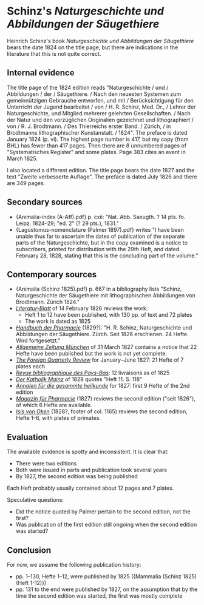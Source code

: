 # Schinz's _Naturgeschichte und Abbildungen der Säugethiere_

Heinrich Schinz's book _Naturgeschichte und Abbildungen der Säugethiere_ bears the date
1824 on the title page, but there are indications in the literature that this is not
quite correct.

## Internal evidence

The title page of the 1824 edition reads "Naturgeschichte / und / Abbildungen / der /
Säugethiere. / Nach den neuesten Systemen zum gemeinnützigen Gebrauche entworfen, und
mit / Berücksichtigung für den Unterricht der Jugend bearbeitet / von / H. R. Schinz,
Med. Dr., / Lehrer der Naturgeschichte, und Mitglied mehrerer gelehrten Gesellschaften.
/ Nach der Natur und den vorzüglichen Originalien gezeichnet und lithographiert / von /
R. J. Brodtmann. / Des Thierreichs erster Band. / Zürich, / in Brodtmanns
lithographischer Kunstanstalt. / 1824". The preface is dated January 1824 (p. vi). The
highest page number is 417, but my copy (from BHL) has fewer than 417 pages. Then there
are 8 unnumbered pages of "Systematisches Register" and some plates. Page 383 cites an
event in March 1825.

I also located a different edition. The title page bears the date 1827 and the text
"Zweite verbesserte Auflage". The preface is dated July 1826 and there are 349 pages.

## Secondary sources

- {Animalia-index (A-Aff).pdf} p. cxii: "Nat. Abb. Saeugth. ? 14 pts. fo. Leipz.
  1824–29; "ed. 2" (? 29 pts.), 1831."
- {Lagostomus-nomenclature (Palmer 1897).pdf} writes "I have been unable thus far to
  ascertain the dates of publication of the separate parts of the Naturgeschichte, but
  in the copy examined is a notice to subscribers, printed for distribution with the
  29th Heft, and dated February 28, 1828, stating that this is the concluding part of
  the volume."

## Contemporary sources

- {Animalia (Schinz 1825).pdf} p. 667 in a bibliography lists "Schinz, Naturgeschichte
  der Säugethiere mit lithographischen Abbildungen von Brodtmann. Zürich 1824."
- [_Literatur-Blatt_](https://books.google.nl/books?id=CWw9AAAAYAAJ&newbks=1&newbks_redir=0&dq=schinz%20naturgeschichte&pg=PA49#v=onepage&q=schinz%20naturgeschichte&f=false)
  of 14 February 1826 reviews the work:
  - Heft 1 to 12 have been published, with 130 pp. of text and 72 plates
  - The work is dated as 1825
- [_Handbuch der Pharmacie_](https://books.google.nl/books?id=16g8AAAAcAAJ&newbks=1&newbks_redir=0&dq=schinz%20naturgeschichte&pg=PA2177#v=onepage&q=schinz%20naturgeschichte&f=false)
  (1829?): "H. R. Schinz, Naturgeschichte und Abbildungen der Säugethiere. Zürch. Seit
  1826 erschienen. 24 Hefte. Wird fortgesetzt."
- [_Allgemeine Zeitung München_](https://books.google.nl/books?id=38RDAAAAcAAJ&newbks=1&newbks_redir=0&dq=schinz%20naturgeschichte&pg=PA360-IA4#v=onepage&q=schinz%20naturgeschichte&f=false)
  of 31 March 1827 contains a notice that 22 Hefte have been published but the work is
  not yet complete.
- [_The Foreign Quarterly Review_](https://books.google.nl/books?id=Ip9ZAAAAcAAJ&newbks=1&newbks_redir=0&dq=schinz%20naturgeschichte&pg=PA309#v=onepage&q=schinz%20naturgeschichte&f=false)
  for January–June 1827: 21 Hefte of 7 plates each
- [_Revue bibliographique des Pays-Bas_](https://books.google.nl/books?id=aswUAAAAQAAJ&newbks=1&newbks_redir=0&dq=schinz%20naturgeschichte&pg=PA397#v=onepage&q=schinz%20naturgeschichte&f=false):
  12 livraisons as of 1825
- [_Der Katholik Mainz_](https://books.google.nl/books?id=tnlPAAAAcAAJ&newbks=1&newbks_redir=0&dq=schinz%20naturgeschichte&pg=PA256-IA1#v=onepage&q=schinz%20naturgeschichte&f=false)
  of 1828 quotes "Heft 11. S. 118"
- [_Annalen für die gesammte heilkunde_](https://books.google.nl/books?id=L-5oA1l5CnwC&newbks=1&newbks_redir=0&dq=schinz%20naturgeschichte&pg=RA1-PP20#v=onepage&q=schinz%20naturgeschichte&f=false)
  for 1827: first 9 Hefte of the 2nd edition
- [_Magazin für Pharmacie_](https://books.google.nl/books?id=eObzs5LakMkC&newbks=1&newbks_redir=0&dq=schinz%20naturgeschichte&pg=PA266#v=onepage&q=schinz%20naturgeschichte&f=false)
  (1827) reviews the second edition ("seit 1826"), of which 6 Hefte are available.
- [_Isis von Oken_](https://books.google.nl/books?id=Cb5aAAAAcAAJ&newbks=1&newbks_redir=0&dq=schinz%20naturgeschichte&pg=PA1169#v=onepage&q=schinz%20naturgeschichte&f=false)
  (1828?, footer of col. 1165) reviews the second edition, Hefte 1–6, with plates of
  primates.

## Evaluation

The available evidence is spotty and inconsistent. It is clear that:

- There were two editions
- Both were issued in parts and publication took several years
- By 1827, the second edition was being published

Each Heft probably usually contained about 12 pages and 7 plates.

Speculative questions:

- Did the notice quoted by Palmer pertain to the second edition, not the first?
- Was publication of the first edition still ongoing when the second edition was
  started?

## Conclusion

For now, we assume the following publication history:

- pp. 1–130, Hefte 1–12, were published by 1825 ({Mammalia (Schinz 1825) (Heft 1-12)})
- pp. 131 to the end were published by 1827, on the assumption that by the time the
  second edition was started, the first was mostly complete
